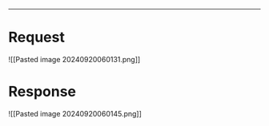 ___

# Request
![[Pasted image 20240920060131.png]]

# Response
![[Pasted image 20240920060145.png]]

